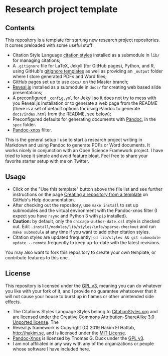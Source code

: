 Research project template
=========================

Contents
--------

This repository is a template for starting new research project
repositories. It comes preloaded with some useful stuff:

- Citation Style Language [citation
  styles](https://github.com/citation-style-language/styles) installed
  as a submodule in `lib/` for managing citations;
- A `.gitignore` file for LaTeX, Jekyll (for GitHub pages), Python, and
  R, using GitHub's [gitignore
  templates](https://github.com/github/gitignore) as well as providing
  an `_output` folder where I store generated PDFs and Word files;
- GitHub pages set up to use `docs/` on the Master branch;
- [Reveal.js](https://revealjs.com/) installed as a submodule in
  `docs/` for creating web based slide presentations;
- A preconfigured `_config.yml` for Jekyll so it does not try to mess
  with you Reveal.js installation or to generate a web page from the
  README (there is a set of default options for using Pandoc to
  generate `docs/index.html` from the README, see below);
- Preconfigured defaults for generating documents with
  [Pandoc](http://pandoc.org), in the `spec` folder.
- [Pandoc-xnos](https://github.com/tomduck/pandoc-xnos) filter.

This is the general setup I use to start a research project writing in
Markdown and using Pandoc to generate PDFs or Word documents. It works
nicely in conjunction with an Open Science Framework project. I have
tried to keep it simple and avoid feature bloat. Feel free to share
your favorite starter setup with me on Twitter.

Usage
-----

- Click on the "Use this template" button above the file list and see
  further instructions on the page [Creating a repository from a
  template](https://help.github.com/en/github/creating-cloning-and-archiving-repositories/creating-a-repository-from-a-template)
  on GitHub's Help documentation.
- After checking out the repository, use `make install` to set up
  submodules and the virtual environment with the Pandoc-xnos filter (I
  expect you have `rsync` and Python 3 with `pip` installed).
- **Caution:** by default, only the `chicago-author-date.csl` style is
  checked out. Edit `.install/modules/lib/styles/info/sparse-checkout`
  and run `make submodule` at any time if you want to add other citation
  styles.
- Citation styles are updated frequently; `cd lib/styles && git
  submodule update --remote` frequently to keep up-to-date with the
  latest revisions.

You may also want to fork this repository to create your own template,
or contribute features to this one.

License
-------

This repository is licensed under the [GPL
v3](https://raw.githubusercontent.com/licenses/license-templates/master/templates/gpl3.txt),
meaning you can do whatever you like with your fork of it, and I
provide no guarantee whatsoever that it will not cause your house to
burst up in flames or other unintended side effects.

- The Citations Styles Language Styles belong to
  [CitationStyles.org](http://citationstyles.org/) and are licensed
  under the [Creative Commons Attribution-ShareAlike 3.0 Unported
  license](http://creativecommons.org/licenses/by-sa/3.0/). The
- Reveal.js framework is Copyright (C) 2019 Hakim El Hattab,
  http://hakim.se, and is licensed under the [MIT
  License](https://raw.githubusercontent.com/licenses/license-templates/master/templates/mit.txt).
- [Pandoc-Xnos](https://github.com/tomduck/pandoc-xnos) is licensed by
  Thomas G. Duck under the
  [GPL v3](https://raw.githubusercontent.com/licenses/license-templates/master/templates/gpl3.txt).
- I am not affiliated in any way with any of the organizations or people
  whose software I have included here.

